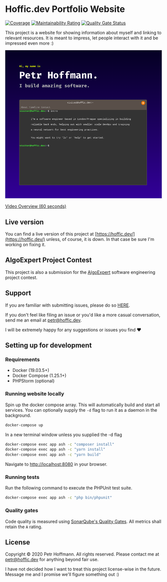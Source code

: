 # Hoffic.dev Portfolio Website
[![Coverage](https://sonarcloud.io/api/project_badges/measure?project=hoffic.cz_portfolio&metric=coverage)](https://sonarcloud.io/dashboard?id=hoffic.cz_portfolio)
[![Maintainability Rating](https://sonarcloud.io/api/project_badges/measure?project=hoffic.cz_portfolio&metric=sqale_rating)](https://sonarcloud.io/dashboard?id=hoffic.cz_portfolio)
[![Quality Gate Status](https://sonarcloud.io/api/project_badges/measure?project=hoffic.cz_portfolio&metric=alert_status)](https://sonarcloud.io/dashboard?id=hoffic.cz_portfolio)

This project is a website for showing information about myself and linking to relevant resources. It
is meant to impress, let people interact with it and be impressed even more :)

[![Hoffic.dev Portfolio Screenshot](/graphics/screenshot.png?raw=true "Screenshot")](https://www.youtube.com/watch?v=Hyk4fydilE0)

[Video Overview (60 seconds)](https://www.youtube.com/watch?v=Hyk4fydilE0)



## Live version

You can find a live version of this project at [https://hoffic.dev/](https://hoffic.dev/) unless, of
course, it is down. In that case be sure I'm working on fixing it.



## AlgoExpert Project Contest

This project is also a submission for the [AlgoExpert](https://www.algoexpert.io/) software engineering
project contest.




## Support

If you are familiar with submitting issues, please do so [HERE](https://gitlab.com/hoffic.cz/portfolio/issues).

If you don't feel like filing an issue or you'd like a more casual conversation, send me an email at
[petr@hoffic.dev](mailto:petr@hoffic.cz).

I will be extremely happy for any suggestions or issues you find ❤️



## Setting up for development

### Requirements

* Docker (19.03.5+)
* Docker Compose (1.25.1+)
* PHPStorm (optional)

### Running website locally

Spin up the docker compose array. This will automatically build and start all services. You can
optionally supply the `-d` flag to run it as a daemon in the background.

```bash
docker-compose up
```

In a new terminal window unless you supplied the -d flag

```bash
docker-compose exec app ash -c "composer install"
docker-compose exec app ash -c "yarn install"
docker-compose exec app ash -c "yarn build"
```

Navigate to [http://localhost:8080](http://localhost:8080) in your browser.

### Running tests

Run the following command to execute the PHPUnit test suite.

```bash
docker-compose exec app ash -c "php bin/phpunit"
```

### Quality gates

Code quality is measured using [SonarQube's Quality Gates](https://sonarcloud.io/dashboard?id=hoffic.cz_portfolio).
All metrics shall retain the `A` rating.



## License

Copyright © 2020 Petr Hoffmann. All rights reserved.
Please contact me at [petr@hoffic.dev](mailto:petr@hoffic.dev) for anything beyond fair use.

I have not decided how I want to treat this project license-wise in the future.
Message me and I promise we'll figure something out :)
